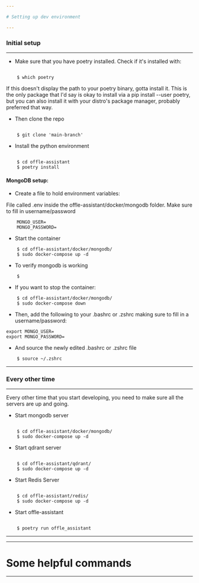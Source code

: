 ```yaml
---

# Setting up dev environment

---
```


### Initial setup

---

* Make sure that you have poetry installed.
Check if it's installed with:
```

    $ which poetry

```
If this doesn't display the path to your poetry binary, gotta install it. This is the only package
that I'd say is okay to install via a pip install --user poetry, but you can also install it with
your distro's package manager, probably preferred that way.

* Then clone the repo
```

    $ git clone 'main-branch'

```

* Install the python environment
```

    $ cd offle-assistant
    $ poetry install

```

#### MongoDB setup:
* Create a file to hold environment variables:

File called .env inside the offle-assistant/docker/mongodb folder. Make sure to fill in username/password 

```
    MONGO_USER=
    MONGO_PASSWORD=
```

* Start the container

```
    $ cd offle-assistant/docker/mongodb/
    $ sudo docker-compose up -d
```

* To verify mongodb is working
```
    $

```

* If you want to stop the container:

```
    $ cd offle-assistant/docker/mongodb/
    $ sudo docker-compose down
```

* Then, add the following to your .bashrc or .zshrc making sure to fill in a username/password:

```
export MONGO_USER=
export MONGO_PASSWORD=

```

* And source the newly edited .bashrc or .zshrc file

```
    $ source ~/.zshrc
```

---

### Every other time 

---

Every other time that you start developing, you need to make sure all the servers are up and going.

* Start mongodb server
```

    $ cd offle-assistant/docker/mongodb/
    $ sudo docker-compose up -d

```

* Start qdrant server
```

    $ cd offle-assistant/qdrant/
    $ sudo docker-compose up -d

```

* Start Redis Server
```
    
    $ cd offle-assistant/redis/
    $ sudo docker-compose up -d

```

* Start offle-assistant
```

    $ poetry run offle_assistant

```
    
---

---

# Some helpful commands

---

